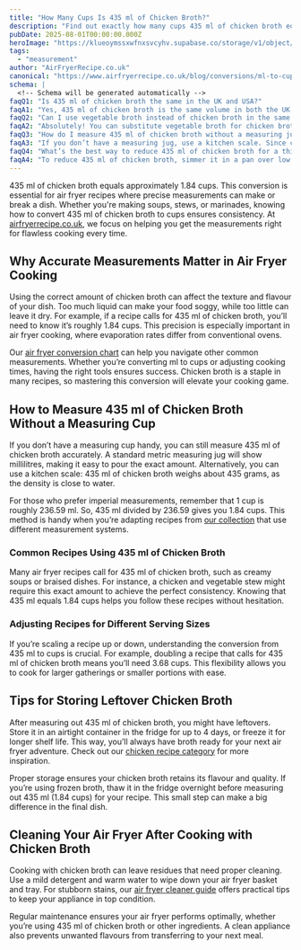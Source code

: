 ```yaml
---
title: "How Many Cups Is 435 ml of Chicken Broth?"
description: "Find out exactly how many cups 435 ml of chicken broth equals for perfect air fryer recipes every time. No more guesswork!"
pubDate: 2025-08-01T00:00:00.000Z
heroImage: "https://klueoymssxwfnxsvcyhv.supabase.co/storage/v1/object/public/Shmucket/how-many-cups-is-435-ml-of-chicken-broth.webp"
tags:
  - "measurement"
author: "AirFryerRecipe.co.uk"
canonical: "https://www.airfryerrecipe.co.uk/blog/conversions/ml-to-cups/how-many-cups-is-435-ml-of-chicken-broth"
schema: |
  <!-- Schema will be generated automatically -->
faqQ1: "Is 435 ml of chicken broth the same in the UK and USA?"
faqA1: "Yes, 435 ml of chicken broth is the same volume in both the UK and USA. However, cup sizes differ slightly: the UK uses 250 ml per cup, while the USA uses 236.59 ml. For 435 ml, this means roughly 1.74 UK cups or 1.84 US cups."
faqQ2: "Can I use vegetable broth instead of chicken broth in the same amount?"
faqA2: "Absolutely! You can substitute vegetable broth for chicken broth in equal amounts, including 435 ml (1.84 cups). The flavour profile will change slightly, but the liquid measurement remains the same. This swap works well in most air fryer recipes."
faqQ3: "How do I measure 435 ml of chicken broth without a measuring jug?"
faqA3: "If you don’t have a measuring jug, use a kitchen scale. Since chicken broth has a similar density to water, 435 ml weighs about 435 grams. Alternatively, use a standard tablespoon (15 ml) and measure out 29 tablespoons to reach 435 ml."
faqQ4: "What’s the best way to reduce 435 ml of chicken broth for a thicker sauce?"
faqA4: "To reduce 435 ml of chicken broth, simmer it in a pan over low heat until it reaches your desired consistency. This can take 15-30 minutes, depending on how thick you want it. Stir occasionally to prevent sticking or burning."
---
```

<p>435 ml of chicken broth equals approximately 1.84 cups. This conversion is essential for air fryer recipes where precise measurements can make or break a dish. Whether you're making soups, stews, or marinades, knowing how to convert 435 ml of chicken broth to cups ensures consistency. At <a href=https://www.airfryerrecipe.co.uk>airfryerrecipe.co.uk</a>, we focus on helping you get the measurements right for flawless cooking every time.</p>

<h2>Why Accurate Measurements Matter in Air Fryer Cooking</h2>
<p>Using the correct amount of chicken broth can affect the texture and flavour of your dish. Too much liquid can make your food soggy, while too little can leave it dry. For example, if a recipe calls for 435 ml of chicken broth, you’ll need to know it’s roughly 1.84 cups. This precision is especially important in air fryer cooking, where evaporation rates differ from conventional ovens.</p>
<p>Our <a href=https://www.airfryerrecipe.co.uk/air-fryer-conversion-chart>air fryer conversion chart</a> can help you navigate other common measurements. Whether you’re converting ml to cups or adjusting cooking times, having the right tools ensures success. Chicken broth is a staple in many recipes, so mastering this conversion will elevate your cooking game.</p>

<h2>How to Measure 435 ml of Chicken Broth Without a Measuring Cup</h2>
<p>If you don’t have a measuring cup handy, you can still measure 435 ml of chicken broth accurately. A standard metric measuring jug will show millilitres, making it easy to pour the exact amount. Alternatively, you can use a kitchen scale: 435 ml of chicken broth weighs about 435 grams, as the density is close to water.</p>
<p>For those who prefer imperial measurements, remember that 1 cup is roughly 236.59 ml. So, 435 ml divided by 236.59 gives you 1.84 cups. This method is handy when you’re adapting recipes from <a href=https://www.airfryerrecipe.co.uk/recipes>our collection</a> that use different measurement systems.</p>

<h3>Common Recipes Using 435 ml of Chicken Broth</h3>
<p>Many air fryer recipes call for 435 ml of chicken broth, such as creamy soups or braised dishes. For instance, a chicken and vegetable stew might require this exact amount to achieve the perfect consistency. Knowing that 435 ml equals 1.84 cups helps you follow these recipes without hesitation.</p>

<h3>Adjusting Recipes for Different Serving Sizes</h3>
<p>If you’re scaling a recipe up or down, understanding the conversion from 435 ml to cups is crucial. For example, doubling a recipe that calls for 435 ml of chicken broth means you’ll need 3.68 cups. This flexibility allows you to cook for larger gatherings or smaller portions with ease.</p>

<h2>Tips for Storing Leftover Chicken Broth</h2>
<p>After measuring out 435 ml of chicken broth, you might have leftovers. Store it in an airtight container in the fridge for up to 4 days, or freeze it for longer shelf life. This way, you’ll always have broth ready for your next air fryer adventure. Check out our <a href=https://www.airfryerrecipe.co.uk/recipe-category/chicken>chicken recipe category</a> for more inspiration.</p>
<p>Proper storage ensures your chicken broth retains its flavour and quality. If you’re using frozen broth, thaw it in the fridge overnight before measuring out 435 ml (1.84 cups) for your recipe. This small step can make a big difference in the final dish.</p>

<h2>Cleaning Your Air Fryer After Cooking with Chicken Broth</h2>
<p>Cooking with chicken broth can leave residues that need proper cleaning. Use a mild detergent and warm water to wipe down your air fryer basket and tray. For stubborn stains, our <a href=https://www.airfryerrecipe.co.uk/air-fryer-cleaner>air fryer cleaner guide</a> offers practical tips to keep your appliance in top condition.</p>
<p>Regular maintenance ensures your air fryer performs optimally, whether you’re using 435 ml of chicken broth or other ingredients. A clean appliance also prevents unwanted flavours from transferring to your next meal.</p>
